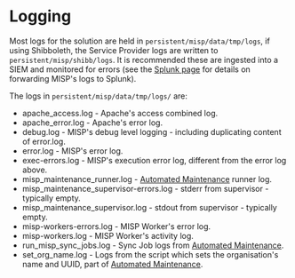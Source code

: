 <!--
SPDX-FileCopyrightText: 2024-2025 Jisc Services Limited
SPDX-FileContributor: Joe Pitt

SPDX-License-Identifier: GPL-3.0-only
-->

# Logging

Most logs for the solution are held in `persistent/misp/data/tmp/logs`, if using Shibboleth, the
Service Provider logs are written to `persistent/misp/shibb/logs`. It is recommended these are
ingested into a SIEM and monitored for errors (see the [Splunk page](../splunk.md) for details on
forwarding MISP's logs to Splunk).

The logs in `persistent/misp/data/tmp/logs/` are:

* apache_access.log - Apache's access combined log.
* apache_error.log - Apache's error log.
* debug.log - MISP's debug level logging - including duplicating content of error.log.
* error.log - MISP's error log.
* exec-errors.log - MISP's execution error log, different from the error log above.
* misp_maintenance_runner.log - [Automated Maintenance](maint_tasks.md) runner log.
* misp_maintenance_supervisor-errors.log - stderr from supervisor - typically empty.
* misp_maintenance_supervisor.log - stdout from supervisor - typically empty.
* misp-workers-errors.log - MISP Worker's error log.
* misp-workers.log - MISP Worker's activity log.
* run_misp_sync_jobs.log - Sync Job logs from [Automated Maintenance](maint_tasks.md).
* set_org_name.log - Logs from the script which sets the organisation's name and UUID, part of
    [Automated Maintenance](maint_tasks.md).
